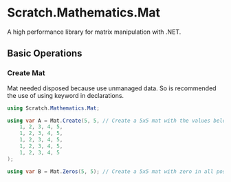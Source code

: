 # Scratch.Mathematics.Mat

A high performance library for matrix manipulation with .NET.

## Basic Operations

### Create Mat

Mat needed disposed because use unmanaged data. 
So is recommended the use of using keyword in declarations.

```cs
using Scratch.Mathematics.Mat; 

using var A = Mat.Create(5, 5, // Create a 5x5 mat with the values below
    1, 2, 3, 4, 5,
    1, 2, 3, 4, 5,
    1, 2, 3, 4, 5,
    1, 2, 3, 4, 5,
    1, 2, 3, 4, 5
);

using var B = Mat.Zeros(5, 5); // Create a 5x5 mat with zero in all positions
```